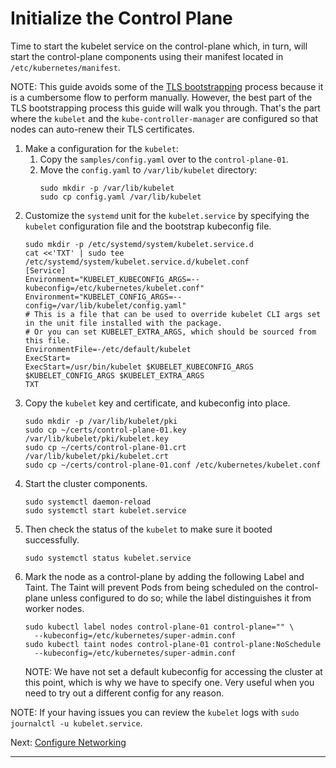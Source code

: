 # Initialize the Control Plane

Time to start the kubelet service on the control-plane which, in turn, will
start the control-plane components using their manifest located in
`/etc/kubernetes/manifest`.

NOTE: This guide avoids some of the [TLS bootstrapping] process because it is a
cumbersome flow to perform manually.
However, the best part of the TLS bootstrapping process this guide will walk
you through. That's the part where the `kubelet` and the
`kube-controller-manager` are configured so that nodes can auto-renew their
TLS certificates.

1. Make a configuration for the `kubelet`:
   1. Copy the `samples/config.yaml` over to the `control-plane-01`.
   2. Move the `config.yaml` to `/var/lib/kubelet` directory:
      ```shell
      sudo mkdir -p /var/lib/kubelet
      sudo cp config.yaml /var/lib/kubelet
      ```
2. Customize the `systemd` unit for the `kubelet.service` by specifying the
   `kubelet` configuration file and the bootstrap kubeconfig file.
   ```shell
   sudo mkdir -p /etc/systemd/system/kubelet.service.d
   cat <<'TXT' | sudo tee /etc/systemd/system/kubelet.service.d/kubelet.conf
   [Service]
   Environment="KUBELET_KUBECONFIG_ARGS=--kubeconfig=/etc/kubernetes/kubelet.conf"
   Environment="KUBELET_CONFIG_ARGS=--config=/var/lib/kubelet/config.yaml"
   # This is a file that can be used to override kubelet CLI args set in the unit file installed with the package.
   # Or you can set KUBELET_EXTRA_ARGS, which should be sourced from this file.
   EnvironmentFile=-/etc/default/kubelet
   ExecStart=
   ExecStart=/usr/bin/kubelet $KUBELET_KUBECONFIG_ARGS $KUBELET_CONFIG_ARGS $KUBELET_EXTRA_ARGS
   TXT
   ```
3. Copy the `kubelet` key and certificate, and kubeconfig into place.
   ```shell
   sudo mkdir -p /var/lib/kubelet/pki
   sudo cp ~/certs/control-plane-01.key /var/lib/kubelet/pki/kubelet.key
   sudo cp ~/certs/control-plane-01.crt /var/lib/kubelet/pki/kubelet.crt
   sudo cp ~/certs/control-plane-01.conf /etc/kubernetes/kubelet.conf
   ```
4. Start the cluster components.
   ```shell
   sudo systemctl daemon-reload
   sudo systemctl start kubelet.service
   ```
5. Then check the status of the `kubelet` to make sure it booted successfully.
   ```shell
   sudo systemctl status kubelet.service
   ```
6. Mark the node as a control-plane by adding the following Label and Taint.
   The Taint will prevent Pods from being scheduled on the control-plane unless
   configured to do so; while the label distinguishes it from worker nodes.
   ```shell
   sudo kubectl label nodes control-plane-01 control-plane="" \
     --kubeconfig=/etc/kubernetes/super-admin.conf
   sudo kubectl taint nodes control-plane-01 control-plane:NoSchedule
     --kubeconfig=/etc/kubernetes/super-admin.conf
   ```
   NOTE: We have not set a default kubeconfig for accessing the cluster at this
   point, which is why we have to specify one. Very useful when you need to try
   out a different config for any reason.

NOTE: If your having issues you can review the `kubelet` logs with
`sudo journalctl -u kubelet.service`.

Next: [Configure Networking]

---

[TLS bootstrapping]: https://kubernetes.io/docs/reference/access-authn-authz/kubelet-tls-bootstrapping
[Configure Networking]: /kubernetes/4.5-configure-networking.md
